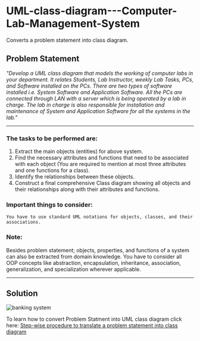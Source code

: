 # UML-class-diagram---Computer-Lab-Management-System
Converts a problem statement into class diagram.
## Problem Statement
*"Develop a UML class diagram that models the working of computer labs in your department. It relates Students, Lab Instructor, weekly Lab Tasks, PCs, and Software installed on the PCs. There are two types of software installed i.e. System Software and Application Software. All the PCs are connected through LAN with a server which is being operated by a lab in charge. The lab in charge is also responsible for installation and maintenance of System and Application Software for all the systems in the lab."*

---
### The tasks to be performed are:
1.	Extract the main objects (entities) for above system.
2.	Find the necessary attributes and functions that need to be associated with each object (You are required to mention at most three attributes and one functions for a class).
3.	Identify the relationships between these objects.
4.	Construct a final comprehensive Class diagram showing all objects and their relationships along with their attributes and functions.

### Important things to consider:
    You have to use standard UML notations for objects, classes, and their associations.

### Note:
Besides problem statement; objects, properties, and functions of a system can also be extracted from domain knowledge. You have to consider all OOP concepts like abstraction, encapsulation, inheritance, association, generalization, and specialization wherever applicable.

---
## Solution
![banking system](https://user-images.githubusercontent.com/41892175/46243798-2c7e6c80-c40a-11e8-8868-c29e84472435.jpg)

To learn how to convert Problem Statment into UML class diagram click here: [Step-wise procedure to translate a problem statement into class diagram](https://github.com/saif86/Object-Oriented-Modeling---Graphic-Editor)
